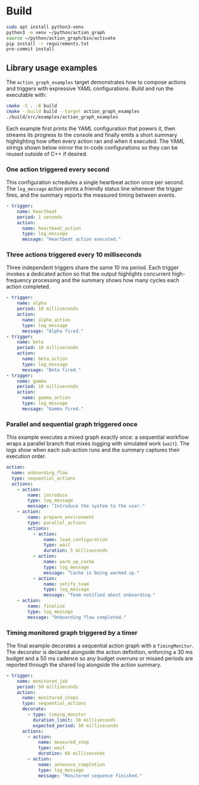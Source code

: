 # Build

```bash
sudo apt install python3-venv
python3 -m venv ~/python/action_graph
source ~/python/action_graph/bin/activate
pip install -r requirements.txt
pre-commit install
```

## Library usage examples

The `action_graph_examples` target demonstrates how to compose actions and
triggers with expressive YAML configurations. Build and run the executable with:

```bash
cmake -S . -B build
cmake --build build --target action_graph_examples
./build/src/examples/action_graph_examples
```

Each example first prints the YAML configuration that powers it, then streams
its progress to the console and finally emits a short summary highlighting how
often every action ran and when it executed. The YAML strings shown below
mirror the in-code configurations so they can be reused outside of C++ if
desired.

### One action triggered every second

This configuration schedules a single heartbeat action once per second. The
`log_message` action prints a friendly status line whenever the trigger fires,
and the summary reports the measured timing between events.

```yaml
- trigger:
    name: heartbeat
    period: 1 seconds
    action:
      name: heartbeat_action
      type: log_message
      message: "Heartbeat action executed."
```

### Three actions triggered every 10 milliseconds

Three independent triggers share the same 10 ms period. Each trigger invokes a
dedicated action so that the output highlights concurrent high-frequency
processing and the summary shows how many cycles each action completed.

```yaml
- trigger:
    name: alpha
    period: 10 milliseconds
    action:
      name: alpha_action
      type: log_message
      message: "Alpha fired."
- trigger:
    name: beta
    period: 10 milliseconds
    action:
      name: beta_action
      type: log_message
      message: "Beta fired."
- trigger:
    name: gamma
    period: 10 milliseconds
    action:
      name: gamma_action
      type: log_message
      message: "Gamma fired."
```

### Parallel and sequential graph triggered once

This example executes a mixed graph exactly once: a sequential workflow wraps a
parallel branch that mixes logging with simulated work (`wait`). The logs show
when each sub-action runs and the summary captures their execution order.

```yaml
action:
  name: onboarding_flow
  type: sequential_actions
  actions:
    - action:
        name: introduce
        type: log_message
        message: "Introduce the system to the user."
    - action:
        name: prepare_environment
        type: parallel_actions
        actions:
          - action:
              name: load_configuration
              type: wait
              duration: 5 milliseconds
          - action:
              name: warm_up_cache
              type: log_message
              message: "Cache is being warmed up."
          - action:
              name: notify_team
              type: log_message
              message: "Team notified about onboarding."
    - action:
        name: finalize
        type: log_message
        message: "Onboarding flow completed."
```

### Timing monitored graph triggered by a timer

The final example decorates a sequential action graph with a `TimingMonitor`.
The decorator is declared alongside the action definition, enforcing a 30 ms
budget and a 50 ms cadence so any budget overruns or missed periods are
reported through the shared log alongside the action summary.

```yaml
- trigger:
    name: monitored_job
    period: 50 milliseconds
    action:
      name: monitored_steps
      type: sequential_actions
      decorate:
        - type: timing_monitor
          duration_limit: 30 milliseconds
          expected_period: 50 milliseconds
      actions:
        - action:
            name: measured_step
            type: wait
            duration: 60 milliseconds
        - action:
            name: announce_completion
            type: log_message
            message: "Monitored sequence finished."
```
